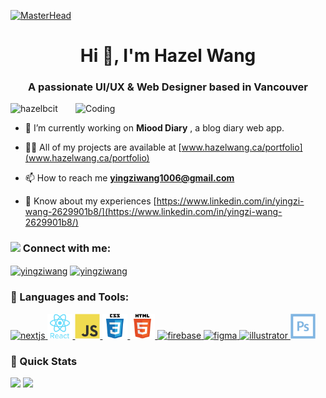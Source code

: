 [![MasterHead](https://www.hazelwang.ca/portfolio/wp-content/uploads/2023/03/banner-bg-1scaled.png)](https://rishavchanda.io)

<h1 align="center">Hi 👋, I'm Hazel Wang</h1>

<h3 align="center">A passionate UI/UX & Web Designer based in Vancouver</h3> 
<img align="right" alt="Coding" width="400" src="https://www.hazelwang.ca/portfolio/wp-content/uploads/2023/03/68658-creative-3d-visual-animation-website-development.gif">


<p align="left"> <img src="https://komarev.com/ghpvc/?username=hazelbcit&label=Profile%20views&color=0e75b6&style=flat" alt="hazelbcit" /> </p>


- 🔭 I’m currently working on **Miood Diary** , a blog diary web app.

- 👨‍💻 All of my projects are available at [www.hazelwang.ca/portfolio](www.hazelwang.ca/portfolio)

- 📫 How to reach me **yingziwang1006@gmail.com**

- 📄 Know about my experiences [https://www.linkedin.com/in/yingzi-wang-2629901b8/](https://www.linkedin.com/in/yingzi-wang-2629901b8/)

<h3 align="left"> <img src="https://www.hazelwang.ca/portfolio/wp-content/uploads/2023/03/94154-social-media-marketing-smm-button-social-streaming-share-button-social-button.gif" width ="40"> Connect with me:</h3>
<p align="left">
  <a href="https://linkedin.com/in/yingziwang" target="blank"><img align="center" src="https://raw.githubusercontent.com/rahuldkjain/github-profile-readme-generator/master/src/images/icons/Social/linked-in-alt.svg" alt="yingziwang" height="30" width="40" /></a>
  <a href="https://www.youtube.com/@hazelwang3340" target="blank"><img align="center" src="https://raw.githubusercontent.com/rahuldkjain/github-profile-readme-generator/master/src/images/icons/Social/youtube.svg" alt="yingziwang" height="30" width="40" /></a>
</p>

<h3 align="left"> 🔨 Languages and Tools:</h3>
<p align="left">
  <a href="https://nextjs.org/" target="_blank" rel="noreferrer"> <img src="https://cdn.worldvectorlogo.com/logos/nextjs-2.svg" alt="nextjs" width="40" height="40"/> </a> 
  <a href="https://reactjs.org/" target="_blank" rel="noreferrer"> <img src="https://raw.githubusercontent.com/devicons/devicon/master/icons/react/react-original-wordmark.svg" alt="react" width="40" height="40"/> </a>
  <a href="https://developer.mozilla.org/en-US/docs/Web/JavaScript" target="_blank" rel="noreferrer"> <img src="https://raw.githubusercontent.com/devicons/devicon/master/icons/javascript/javascript-original.svg" alt="javascript" width="40" height="40"/> </a> 
  <a href="https://www.w3schools.com/css/" target="_blank" rel="noreferrer"> <img src="https://raw.githubusercontent.com/devicons/devicon/master/icons/css3/css3-original-wordmark.svg" alt="css3" width="40" height="40"/> </a> 
  <a href="https://www.w3.org/html/" target="_blank" rel="noreferrer"> <img src="https://raw.githubusercontent.com/devicons/devicon/master/icons/html5/html5-original-wordmark.svg" alt="html5" width="40" height="40"/> </a> 
  <a href="https://firebase.google.com/" target="_blank" rel="noreferrer"> <img src="https://www.vectorlogo.zone/logos/firebase/firebase-icon.svg" alt="firebase" width="40" height="40"/> </a> 
  <a href="https://www.figma.com/" target="_blank" rel="noreferrer"> <img src="https://www.vectorlogo.zone/logos/figma/figma-icon.svg" alt="figma" width="40" height="40"/> </a> 
  <a href="https://www.adobe.com/in/products/illustrator.html" target="_blank" rel="noreferrer"> <img src="https://www.vectorlogo.zone/logos/adobe_illustrator/adobe_illustrator-icon.svg" alt="illustrator" width="40" height="40"/> </a>  
  <a href="https://www.photoshop.com/en" target="_blank" rel="noreferrer"> <img src="https://raw.githubusercontent.com/devicons/devicon/master/icons/photoshop/photoshop-line.svg" alt="photoshop" width="40" height="40"/> </a> 
</p>

<!-- <p><img align="left" src="https://github-readme-stats.vercel.app/api/top-langs?username=hazelbcit&show_icons=true&locale=en&layout=compact&theme=tokyonight" alt="" height='150"'/></p>

<p>&nbsp;<img align="left" src="https://github-readme-stats.vercel.app/api?username=hazelbcit&show_icons=true&locale=en&theme=tokyonight" alt="" height='150"' /></p>
 -->
<h3 align='left'> 🚀 Quick Stats </h3>
<div>
<img src='https://github-readme-stats.vercel.app/api?username=HazelBCIT&show_icons=true&theme=radical&hide=contribs' height='150"'>
<img src='https://github-readme-stats.vercel.app/api/top-langs/?username=HazelBCIT&layout=compact&theme=radical' height='150"'>
</div>
<br>





